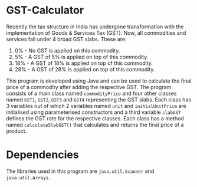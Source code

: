 # GST-Calculator
Recently the	tax	structure	in	India	has	undergone	transformation	with	the	implementation of	Goods	&	Services	Tax	(GST).
Now,	all	commodities	and	services	fall	under	4	broad	GST	slabs.	These	are:
  1. 0% - No	GST	is	applied	on	this	commodity.
  2. 5% - A	GST	of	5%	is	applied	on	top	of	this	commodity.
  3. 18% - A	GST	of	18%	is	applied	on	top	of	this	commodity.
  4. 28% - A	GST	of	28%	is	applied	on	top	of	this	commodity.
  
This program is developed using Java and can be used to calculate the final price of a commodity after adding the respective GST. The program consists of a main class named     ```commodityPrice``` and four other classes named ```GST1```, ```GST2```, ```GST3``` and ```GST4``` representing the GST slabs. Each class has 3 variables out of which 2 variables named ```unit``` and ```initialUnitPrice``` are initialised using parameterised constructors and a third variable ```slabGST``` defines the GST rate for the respective classes.
Each class has a method named ```calculateSlabGST()``` that calculates and returns the final price of a product.

# Dependencies
The libraries used in this program are ```java.util.Scanner``` and ```java.util.Arrays```.
